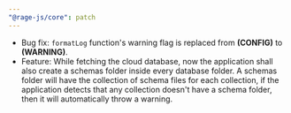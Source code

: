```yaml
---
"@rage-js/core": patch
---
```


- Bug fix: `formatLog` function's warning flag is replaced from **(CONFIG)** to **(WARNING)**.
- Feature: While fetching the cloud database, now the application shall also create a schemas folder inside every database folder. A schemas folder will have the collection of schema files for each collection, if the application detects that any collection doesn't have a schema folder, then it will automatically throw a warning.
